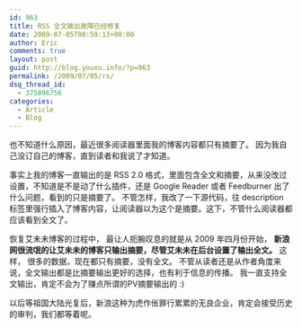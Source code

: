 ```yaml
---
id: 963
title: RSS 全文输出故障已经修复
date: 2009-07-05T00:59:13+00:00
author: Eric
comments: true
layout: post
guid: http://blog.youxu.info/?p=963
permalink: /2009/07/05/rs/
dsq_thread_id:
  - 375896756
categories:
  - Article
  - Blog
---
```

也不知道什么原因，最近很多阅读器里面我的博客内容都只有摘要了。 因为我自己没订自己的博客，直到读者和我说了才知道。

事实上我的博客一直输出的是 RSS 2.0 格式，里面包含全文和摘要，从来没改过设置，不知道是不是动了什么插件，还是 Google Reader 或者 Feedburner 出了什么问题，看到的只是摘要了。 不管怎样，我改了一下源代码，往 description 标签里强行插入了博客内容，让阅读器以为这个是摘要。这下，不管什么阅读器都应该看到全文了。

恢复艾未未博客的过程中， 最让人扼腕叹息的就是从 2009 年四月份开始， **新浪网很流氓的让艾未未的博客只输出摘要，尽管艾未未在后台设置了输出全文。** 这样， 很多的数据，现在都只有摘要，没有全文。 不管从读者还是从作者角度来说，全文输出都是比摘要输出更好的选择，也有利于信息的传播。 我一直支持全文输出，肯定不会为了赚点所谓的PV摘要输出的 :)

以后等祖国大陆光复后，新浪这种为虎作伥罪行累累的无良企业，肯定会接受历史的审判，我们都等着呢。